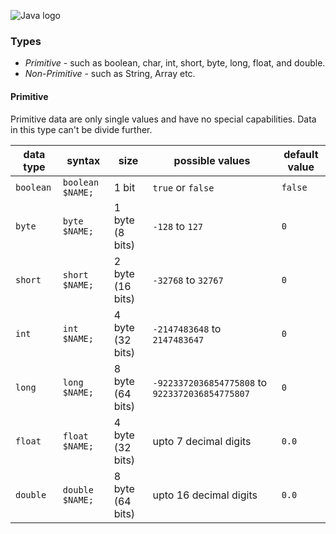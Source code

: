 ![Java logo](https://media.geeksforgeeks.org/wp-content/cdn-uploads/20191105111644/Data-types-in-Java.jpg)


### Types
- *Primitive*  - such as boolean, char, int, short, byte, long, float, and double.
- *Non-Primitive* - such as String, Array etc.

#### Primitive
Primitive data are only single values and have no special capabilities.
Data in this type can't be divide further.

| data type | syntax | size | possible values | default value |
| --- | --- | --- | --- | --- |
| `boolean`|`boolean $NAME;`|1 bit|`true` or `false`|`false`|
| `byte`|`byte $NAME;`|1 byte (8 bits)|`-128` to `127`|`0`|
| `short`|`short $NAME;`|2 byte (16 bits)|`-32768` to `32767`|`0`|
| `int`|`int $NAME;`|4 byte (32 bits)|`-2147483648` to `2147483647`|`0`|
| `long`|`long $NAME;`|8 byte (64 bits)|`-9223372036854775808` to `9223372036854775807`|`0`|
| `float`|`float $NAME;`|4 byte (32 bits)| upto 7 decimal digits |`0.0`|
| `double`|`double $NAME;`|8 byte (64 bits)|upto 16 decimal digits|`0.0`|